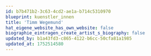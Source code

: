 ```yaml
---
id: b7b471b2-3c63-4cd2-ae1a-b714c5310970
blueprint: kuenstler_innen
title: 'Timm Wegemund'
hat_eigene_website_has_own_website: false
biographie_eintragen_create_artist_s_biography: false
updated_by: b1a43fd3-c865-4122-b6cc-50cfa81a1985
updated_at: 1752514580
---
```

